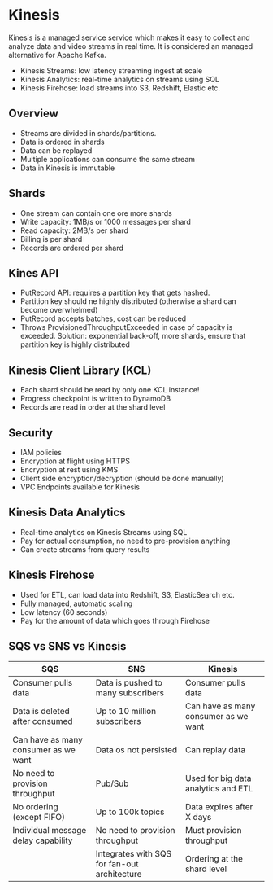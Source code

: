 # Kinesis

Kinesis is a managed service service which makes it easy to collect and analyze data and video streams in real time. It is considered an managed alternative for Apache Kafka.

* Kinesis Streams: low latency streaming ingest at scale
* Kinesis Analytics: real-time analytics on streams using SQL
* Kinesis Firehose: load streams into S3, Redshift, Elastic etc.

## Overview

* Streams are divided in shards/partitions.
* Data is ordered in shards
* Data can be replayed
* Multiple applications can consume the same stream
* Data in Kinesis is immutable

## Shards

* One stream can contain one ore more shards
* Write capacity: 1MB/s or 1000 messages per shard
* Read capacity: 2MB/s per shard
* Billing is per shard
* Records are ordered per shard

## Kines API

* PutRecord API: requires a partition key that gets hashed.
* Partition key should ne highly distributed (otherwise a shard can become overwhelmed)
* PutRecord accepts batches, cost can be reduced
* Throws ProvisionedThroughputExceeded in case of capacity is exceeded. Solution: exponential back-off, more shards, ensure that partition key is highly distributed

## Kinesis Client Library (KCL)

* Each shard should be read by only one KCL instance!
* Progress checkpoint is written to DynamoDB
* Records are read in order at the shard level


## Security

* IAM policies
* Encryption at flight using HTTPS
* Encryption at rest using KMS
* Client side encryption/decryption (should be done manually)
* VPC Endpoints available for Kinesis

## Kinesis Data Analytics

* Real-time analytics on Kinesis Streams using SQL
* Pay for actual consumption, no need to pre-provision anything
* Can create streams from query results

## Kinesis Firehose

* Used for ETL, can load data into Redshift, S3, ElasticSearch etc.
* Fully managed, automatic scaling
* Low latency (60 seconds)
* Pay for the amount of data which goes through Firehose

## SQS vs SNS vs Kinesis

| SQS                                  | SNS                                           | Kinesis                              |
| -------------------------------------| --------------------------------------------- | ------------------------------------ |
| Consumer pulls data                  | Data is pushed to many subscribers            | Consumer pulls data                  |
| Data is deleted after consumed       | Up to 10 million subscribers                  | Can have as many consumer as we want |
| Can have as many consumer as we want | Data os not persisted                         | Can replay data                      |
| No need to provision throughput      | Pub/Sub                                       | Used for big data analytics and ETL  |
| No ordering (except FIFO)            | Up to 100k topics                             | Data expires after X days            |
| Individual message delay capability  | No need to provision throughput               | Must provision throughput            |
|                                      | Integrates with SQS for fan-out architecture  | Ordering at the shard level          |
